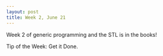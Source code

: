 ```yaml
---
layout: post
title: Week 2, June 21
---
```


Week 2 of generic programming and the STL is in the books! 

Tip of the Week: Get it Done.
